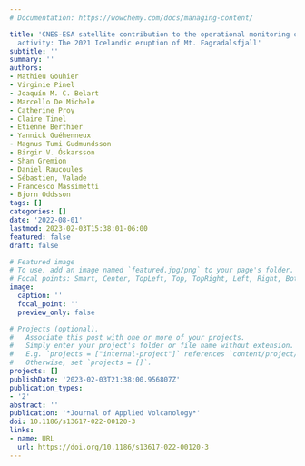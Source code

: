 ```yaml
---
# Documentation: https://wowchemy.com/docs/managing-content/

title: 'CNES-ESA satellite contribution to the operational monitoring of volcanic
  activity: The 2021 Icelandic eruption of Mt. Fagradalsfjall'
subtitle: ''
summary: ''
authors:
- Mathieu Gouhier
- Virginie Pinel
- Joaquín M. C. Belart
- Marcello De Michele
- Catherine Proy
- Claire Tinel
- Etienne Berthier
- Yannick Guéhenneux
- Magnus Tumi Gudmundsson
- Birgir V. Óskarsson
- Shan Gremion
- Daniel Raucoules
- Sébastien, Valade
- Francesco Massimetti
- Bjorn Oddsson
tags: []
categories: []
date: '2022-08-01'
lastmod: 2023-02-03T15:38:01-06:00
featured: false
draft: false

# Featured image
# To use, add an image named `featured.jpg/png` to your page's folder.
# Focal points: Smart, Center, TopLeft, Top, TopRight, Left, Right, BottomLeft, Bottom, BottomRight.
image:
  caption: ''
  focal_point: ''
  preview_only: false

# Projects (optional).
#   Associate this post with one or more of your projects.
#   Simply enter your project's folder or file name without extension.
#   E.g. `projects = ["internal-project"]` references `content/project/deep-learning/index.md`.
#   Otherwise, set `projects = []`.
projects: []
publishDate: '2023-02-03T21:38:00.956807Z'
publication_types:
- '2'
abstract: ''
publication: '*Journal of Applied Volcanology*'
doi: 10.1186/s13617-022-00120-3
links:
- name: URL
  url: https://doi.org/10.1186/s13617-022-00120-3
---
```


